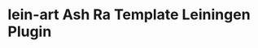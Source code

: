 # lein-art Ash Ra Template Leiningen Plugin 



<style type="text/css>
.warning {
  background-color: lightyellow;
  border: 2px solid yellow;
  color: #222;
  padding: 0.25em 1em;
}
</style>

[![License](https://img.shields.io/badge/license-Apache%202-blue.svg?style=flat-square)](LICENSE.txt)
[![Current version](https://img.shields.io/clojars/v/vivid/lein-art.svg?color=blue&style=flat-square)](https://clojars.org/vivid/lein-art)

`lein-art` is a Leiningen plugin for rendering [Ash Ra Template](https://github.com/vivid-inc/ash-ra-template) `.art` templates.



## Quick Start


```sh
$ cat oracle.art

<% (defn mult [multiplicands] (apply * multiplicands)) %>
Wait, I see it! Your destiny lies deep within the number <%= (mult mysterious-primes) %>.

$ cat project.clj

(defproject rndr "1.2.3"
  :plugins [[vivid/lein-art "0.5.0"]]
  :art {:bindings   "{mysterious-primes [7 191]}"
        :templates  "oracle.art"
        :output-dir "."})

$ lein art
```
`lein-art` will render the output file `oracle` into the current directory.

You can also add `lein-art` to your `~/.lein/profiles.clj`
```clojure
{:user {:plugins [[vivid/lein-art "0.5.0"]]}}
```
You'll then be able to render ART templates using `lein` at the CLI anywhere you desire.
```sh
$ lein art --help
```



## Synopsis

`lein-art` can be used with Leiningen `project.clj` and at the CLI.

Templates are supplied as one or more paths to `.art` template files and/or
directory trees thereof.
The `art` Boot task scans those paths for all ART template files with the `.art`
filename extension.

Templates are rendered and written under `output-dir` stripped of their `.art`
filename extensions, overwriting any existing files with the same paths.
`output-dir` and sub-paths therein are created as necessary.



#### Options

| `project.clj` | CLI argument | Parameters | Default | Explanation |
| --- | --- | --- | --- | --- |
| `:bindings` | `--bindings` | VAL | | Bindings made available to templates for symbol resolution |
| `:delimiters` | `--delimiters` | VAL | `erb` | Template delimiters |
| `:dependencies` | `--dependencies` | VAL | | Clojure deps map providing libs within the template evaluation environment. Deps maps are merged into this one. Supply your own Clojure dep to override the current version. |
| | `-h`, `--help` | | | Displays lovely help and then exits |
| `:output-dir` | `--output-dir` | DIR | `.` | Write rendered files to DIR |
| `:templates` | [FILES] | VAL | | Paths to ART template files |
| `:to-phase` | `--to-phase` | One of: `parse`, `translate`, `enscript`, `evaluate` | `evaluate` | Stop the render dataflow on each template at an earlier phase |

Depending on what types of values a particular option accepts and whether `lein-art` was invoked as a Leiningen configuration or from the CLI,
ART attempts to interpret argument values in this order of precedence:
1. As a map.
1. As the (un-)qualified name of a var.
1. As a path to an EDN file.
1. As an EDN literal.



## Cookbook





#### Override bundled Clojure version
```clojure
  :art {:templates    "templates"
        :dependencies {org.clojure/clojure {:mvn/version "1.10.1"}}}
```

__Discussion:__
As an implicit dependency, the template execution environment provides ART's minimum supported version of Clojure, version 1.9.0, but this can be overridden by supplying the `org.clojure/clojure` dependency with a different version.

__See also:__
[Example](../examples/override-clojure-version).
[`:dependencies` option](../art/README.md#external-dependencies) in the ART documentation.



#### Custom bindings, delimiters, and dependencies, and project code
<div class="warning">
<p>NOTE: THIS deps.edn EXAMPLE IS INCOMPLETE</p>
<p>The authors so far don't know how to specify a Var that is defined within src/ as in:
<pre>
  :bindings   #'com.acme.data/widget                 ; Var, value is a map
</pre>
For the sake of completeness, its value is copy & pasted into the example below in place of the var.
</div>
```clojure
; Render all .art template files in the content/ directory to out/cdn/
(defproject example-custom-options "0"

  :plugins [[vivid/lein-art "0.5.0"]]

  ; Render all .art template files in the content/ directory to out/cdn/
  :art {:templates    "content"

        :bindings     [{manufacturer     "Acme Corporation"    ; Map literal
                        manufacture-year "2022"}

                       ; (See note above)
                       ;#'com.acme.data/widget                 ; Var, value is a map
                       {products [{:name               "Bag of bird seed"
                                    :weight-kgs         1.0
                                    :minimum-order-qty  50
                                    :unit-price-dollars 0.39M}
                                   {:name               "Ironing board on rollerskates"
                                    :weight-kgs         2.0
                                    :minimum-order-qty  10
                                    :unit-price-dollars 17.95M}]}

                       "{current-year 2021}"                   ; EDN as a string
                       "data/sales-offices.edn"]               ; EDN file; top-level form is a map

        :delimiters   "jinja"                                  ; Resolves to #'vivid.art.delimiters/jinja

        :dependencies {hiccup {:mvn/version "1.0.5"}
                       ; Give templates use of project code.
                       example-custom-options {:mvn/version "LATEST"
                                               :local/root "."}}

        :output-dir   "out/cdn"})
```
Install the project code as a Jar into your local `.m2` repository and then
render the ART templates, perhaps as a Leiningen alias:
```sh
$ lein do clean, install, art
...
Rendering ART catalog/index.html
$ diff -r expected/ out/cdn/
```

__Discussion:__
Template syntax is set by the `:delimiters` options.
Clojure forms within the templates can resolve vars and dependencies provided
by several factors: `:bindings` for resolving vars, `:dependencies` for
libraries, and code in the project.

__See also:__
[Example](../examples/custom-all).
[Rendering and options](../art/README.md#rendering-and-options) in the ART documentation.



#### Re-render templates whenever their source files change
```clojure
(defproject art-example--watch "0"

  :aliases {"watch" ["auto" "art"]}

  ; ART template batch configuration
  :art {:templates    "resources"
        :output-dir   "target"}

  ; lein-auto configuration
  :auto {:default {:file-pattern #"\.(art)$"    ; Monitor .art files for changes ..
                   :paths ["resources"]}}       ; .. in the resources/ directory

  :plugins [[vivid/lein-art "0.5.0"]    ; Render ART templates with lein-art
            [lein-auto "0.1.3"]])       ; Monitor files for changes, run a command on change
```

__Discussion:__
There are several Leiningen plugins that can be used to monitor files and react to changes.
In this example, we use WeaveJester's (`lein-auto`)[https://github.com/weavejester/lein-auto].

__See also:__
[Example](../examples/watch).



#### Configure multiple batches in `project.clj`
```clojure
  ; Two ART render batches are defined here:
  :art [
    ; An ART render batch configuration
    {:templates    "src/templates/css"
     :dependencies {garden {:mvn/version "1.3.10"}}
     :output-dir   "src/resources"}

    ; Another, different batch
    {:templates  ["src/templates/java"]
     :bindings   {version "1.2.3"}
     :output-dir "target/generated-sources/java"}]
```

__Discussion:__
Several ART render batches can be specified as a section in `project.clj':

__See also:__
[Example](../examples/lein-multiple-batches).



## License

© Copyright Vivid Inc.
[Apache License 2.0](LICENSE.txt) licensed.
